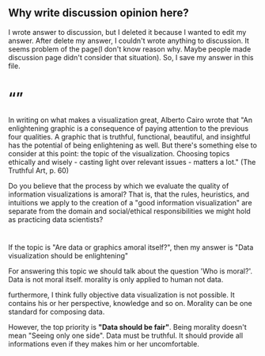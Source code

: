 ## Why write discussion opinion here?
I wrote answer to discussion, but I deleted it because I wanted to edit my answer. After delete my answer, I couldn't wrote anything to discussion. It seems problem of the page(I don't know reason why. Maybe people made discussion page didn't consider that situation). So, I save my answer in this file.

# <Q>
In writing on what makes a visualization great, Alberto Cairo wrote that "An enlightening graphic is a consequence of paying attention to the previous four qualities. A graphic that is truthful, functional, beautiful, and insightful has the potential of being enlightening as well. But there's something else to consider at this point: the topic of the visualization. Choosing topics ethically and wisely - casting light over relevant issues - matters a lot." (The Truthful Art, p. 60)

Do you believe that the process by which we evaluate the quality of information visualizations is amoral? That is, that the rules, heuristics, and intuitions we apply to the creation of a "good information visualization" are separate from the domain and social/ethical responsibilities we might hold as practicing data scientists?

# <A>
If the topic is "Are data or graphics amoral itself?", then my answer is "Data visualization should be enlightening"

For answering this topic we should talk about the question 'Who is moral?'. Data is not moral itself. morality is only applied to human not data.

furthermore, I think fully objective data visualization is not possible. It contains his or her perspective, knowledge and so on. Morality can be one standard for composing data. 

However, the top priority is **"Data should be fair"**. Being morality doesn't mean "Seeing only one side". Data must be truthful. It should provide all informations even if they makes him or her uncomfortable.